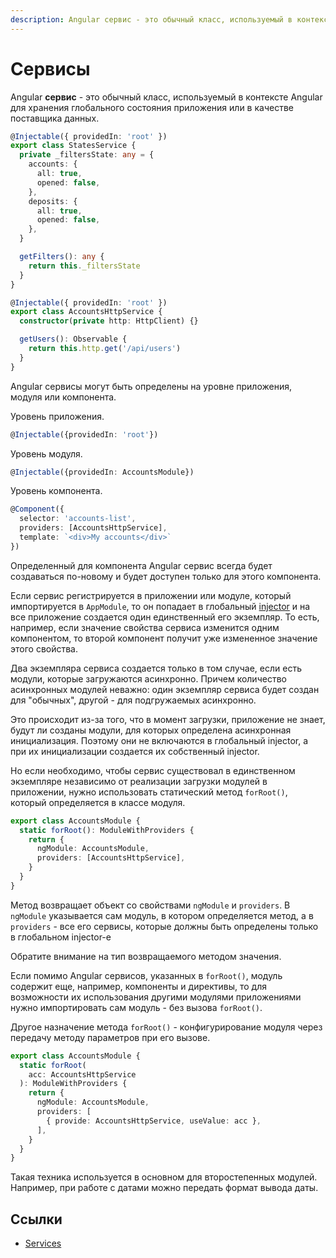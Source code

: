 ```yaml
---
description: Angular сервис - это обычный класс, используемый в контексте Angular для хранения глобального состояния приложения или в качестве поставщика данных
---
```


# Сервисы

Angular **сервис** - это обычный класс, используемый в контексте Angular для хранения глобального состояния приложения или в качестве поставщика данных.

```ts
@Injectable({ providedIn: 'root' })
export class StatesService {
  private _filtersState: any = {
    accounts: {
      all: true,
      opened: false,
    },
    deposits: {
      all: true,
      opened: false,
    },
  }

  getFilters(): any {
    return this._filtersState
  }
}
```

```ts
@Injectable({ providedIn: 'root' })
export class AccountsHttpService {
  constructor(private http: HttpClient) {}

  getUsers(): Observable {
    return this.http.get('/api/users')
  }
}
```

Angular сервисы могут быть определены на уровне приложения, модуля или компонента.

Уровень приложения.

```ts
@Injectable({providedIn: 'root'})
```

Уровень модуля.

```ts
@Injectable({providedIn: AccountsModule})
```

Уровень компонента.

```ts
@Component({
  selector: 'accounts-list',
  providers: [AccountsHttpService],
  template: `<div>My accounts</div>`
})
```

Определенный для компонента Angular сервис всегда будет создаваться по-новому и будет доступен только для этого компонента.

Если сервис регистрируется в приложении или модуле, который импортируется в `AppModule`, то он попадает в глобальный [injector](dependency-injection.md) и на все приложение создается один единственный его экземпляр. То есть, например, если значение свойства сервиса изменится одним компонентом, то второй компонент получит уже измененное значение этого свойства.

Два экземпляра сервиса создается только в том случае, если есть модули, которые загружаются асинхронно. Причем количество асинхронных модулей неважно: один экземпляр сервиса будет создан для "обычных", другой - для подгружаемых асинхронно.

Это происходит из-за того, что в момент загрузки, приложение не знает, будут ли созданы модули, для которых определена асинхронная инициализация. Поэтому они не включаются в глобальный injector, а при их инициализации создается их собственный injector.

Но если необходимо, чтобы сервис существовал в единственном экземпляре независимо от реализации загрузки модулей в приложении, нужно использовать статический метод `forRoot()`, который определяется в классе модуля.

```ts
export class AccountsModule {
  static forRoot(): ModuleWithProviders {
    return {
      ngModule: AccountsModule,
      providers: [AccountsHttpService],
    }
  }
}
```

Метод возвращает объект со свойствами `ngModule` и `providers`. В `ngModule` указывается сам модуль, в котором определяется метод, а в `providers` - все его сервисы, которые должны быть определены только в глобальном injector-е

Обратите внимание на тип возвращаемого методом значения.

Если помимо Angular сервисов, указанных в `forRoot()`, модуль содержит еще, например, компоненты и директивы, то для возможности их использования другими модулями приложениями нужно импортировать сам модуль - без вызова `forRoot()`.

Другое назначение метода `forRoot()` - конфигурирование модуля через передачу методу параметров при его вызове.

```ts
export class AccountsModule {
  static forRoot(
    acc: AccountsHttpService
  ): ModuleWithProviders {
    return {
      ngModule: AccountsModule,
      providers: [
        { provide: AccountsHttpService, useValue: acc },
      ],
    }
  }
}
```

Такая техника используется в основном для второстепенных модулей. Например, при работе с датами можно передать формат вывода даты.

## Ссылки

- [Services](https://angular.io/tutorial/toh-pt4)
